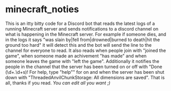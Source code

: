 # minecraft_noties
This is an itty bitty code for a Discord bot that reads the latest logs of a running Minecraft server and sends notifications to a discord channel on what is happening in the Minecraft server. For example if someone dies, and in the logs it says "was slain by|fell from|drowned|burned to death|hit the ground too hard" it will detect this and the bot will send the line to the channel for everyone to read. It also reads when people join with "joined the game", when someone made an achivement "has made" and when someone leaves the game with "left the game". Additionally it notifies the people in the channel that the server has been turned on or off with "Done \(\d+\.\d+s\)! For help, type "help"" for on and when the server has been shut down with "ThreadedAnvilChunkStorage: All dimensions are saved". That is all, thanks if you read. *You can edit all you want ;)*
